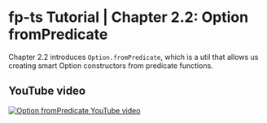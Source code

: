 # fp-ts Tutorial | Chapter 2.2: Option fromPredicate

Chapter 2.2 introduces `Option.fromPredicate`, which is a util that allows us creating smart Option constructors from predicate functions.

## YouTube video

[![Option fromPredicate YouTube video](https://img.youtube.com/vi/n5hZxN-UwI4/maxresdefault.jpg)](https://www.youtube.com/watch?v=n5hZxN-UwI4)
